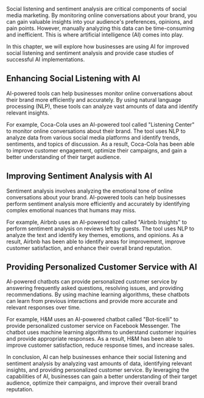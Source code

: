 

Social listening and sentiment analysis are critical components of social media marketing. By monitoring online conversations about your brand, you can gain valuable insights into your audience's preferences, opinions, and pain points. However, manually analyzing this data can be time-consuming and inefficient. This is where artificial intelligence (AI) comes into play.

In this chapter, we will explore how businesses are using AI for improved social listening and sentiment analysis and provide case studies of successful AI implementations.

Enhancing Social Listening with AI
----------------------------------

AI-powered tools can help businesses monitor online conversations about their brand more efficiently and accurately. By using natural language processing (NLP), these tools can analyze vast amounts of data and identify relevant insights.

For example, Coca-Cola uses an AI-powered tool called "Listening Center" to monitor online conversations about their brand. The tool uses NLP to analyze data from various social media platforms and identify trends, sentiments, and topics of discussion. As a result, Coca-Cola has been able to improve customer engagement, optimize their campaigns, and gain a better understanding of their target audience.

Improving Sentiment Analysis with AI
------------------------------------

Sentiment analysis involves analyzing the emotional tone of online conversations about your brand. AI-powered tools can help businesses perform sentiment analysis more efficiently and accurately by identifying complex emotional nuances that humans may miss.

For example, Airbnb uses an AI-powered tool called "Airbnb Insights" to perform sentiment analysis on reviews left by guests. The tool uses NLP to analyze the text and identify key themes, emotions, and opinions. As a result, Airbnb has been able to identify areas for improvement, improve customer satisfaction, and enhance their overall brand reputation.

Providing Personalized Customer Service with AI
-----------------------------------------------

AI-powered chatbots can provide personalized customer service by answering frequently asked questions, resolving issues, and providing recommendations. By using machine learning algorithms, these chatbots can learn from previous interactions and provide more accurate and relevant responses over time.

For example, H\&M uses an AI-powered chatbot called "Bot-ticelli" to provide personalized customer service on Facebook Messenger. The chatbot uses machine learning algorithms to understand customer inquiries and provide appropriate responses. As a result, H\&M has been able to improve customer satisfaction, reduce response times, and increase sales.

In conclusion, AI can help businesses enhance their social listening and sentiment analysis by analyzing vast amounts of data, identifying relevant insights, and providing personalized customer service. By leveraging the capabilities of AI, businesses can gain a better understanding of their target audience, optimize their campaigns, and improve their overall brand reputation.
